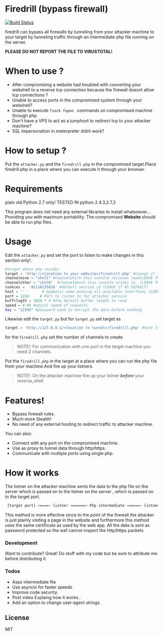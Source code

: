 # Firedrill (bypass firewall)

[![Build Status](https://travis-ci.org/joemccann/dillinger.svg?branch=master)](https://www.youtube.com/channel/UCvbFfGomoaEKufdWCQ44KWA)

firedrill can bypass all firewalls by tunneling from your attacker machine to your target by tunneling traffic through an intermediate php file running on the server.

**PLEASE DO NOT REPORT THE FILE TO VIRUSTOTAL!**

# When to use ?
 - After compromising a website had troubled with converting your webshell to a reverse tcp connection because the firewall doesnt allow tcp connections ?
 - Unable to access ports in the compromised system through your webshell?
 - Unable to execute ```fsock fopen ``` commands on compromised machine through php
 - Don't have a VPS to act as a jumphost to redirect tcp to your attacker machine?
 - SSL impersonation in meterpreter didnt work?

# How to setup ?
Put the ```attacker.py``` and the ```firedrill.php``` in the compromised target.Place firedrill.php in a place where you can execute it through your browser.

# Requirements
plain old Python 2.7 only!
TESTED IN python 2.4.3,2.7,3

This program does not need any external libraries to install whatsoever...
Providing you with maximum portability.
The compromised **Website** should be able to run php files.

# Usage

Edit the `attacker.py` and set the port to listen to make changes in this section only!.
```php
#target where php resides
target = 'http://<location to your website>/firedrill.php' #change it to the compromised host addres
channelmine = "chnl1" #channelwhich this console recieves read(LEAVE THIS AS DEFAULT)
channelother = "chnl0"  #channelwhich this console writes to. (LEAVE THIS AS DEFAULT)
cookies =  'A111A135818' #default session id (LEAVE IT AS DEFAULT)
host = ''        # Symbolic name meaning all available interfaces (LEAVE IT AS DEFAULT)
port = 1234     # Port to listen to for attacker service
buffrlngth = 1024 * 4 #the default buffer lenght to read
speed = 0.05 #adjust speed of requests
key = "12345" #password used to encrypt the data before sending
```
Likewise edit the ```target.py``` but for ```target.py``` set target as 
```php
target = 'http://127.0.0.1/<location to tunnel>/firedrill.php' #here loopback address is used instead of original site's name.
```
for the ```firedrill.php``` set the number of channels to create 
>NOTE!: For communication with one port in the target machine you need 2 channels.

Put the ```firedrill.php``` in the target at a place where you can run the php file from your machine.And fire up your listners.

>NOTE!: On the attacker machine fire up your listner ***before*** your reverse_shell

# Features!

  - Bypass firewall rules.
  - Much more Stealth!
  - No need of any external hosting to redirect traffic to attacker machine.
  
You can also:
  - Connect with any port on the compromised machine.
  - Use as proxy to tunnel data through http/https. 
  - Communicate with multiple ports using single php.

# How it works

 The listner on the attacker machine sents the data to the php file on the server which is passed on to the listner on the server , which is passed on to the target port.
 
```sh
 [target port] <====> listner <======> Php intermediate <=====> listner <====> [attacker port] 
 ```
 This method is more effective since to the point of the firewall the attacker is just plainly visiting a page in the website and furthermore this method uses the same certificate as used by the web app.
 All the data is sent as password protected so the waf cannot inspect the http/https packets

### Development

Want to contribute? Great!
Do stuff with my code but be sure to attribute me before distributing it.

### Todos

 - Aspx intermediate file
 - Use asyncio for faster speeds
 - Improve code security.
 - Post video Explaing how it works..
 - Add an option to change user-agent strings.

License
----

MIT
